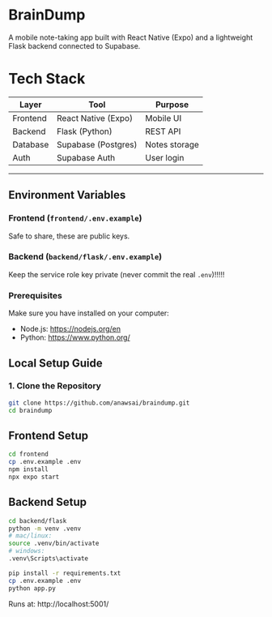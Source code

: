 # BrainDump

A mobile note-taking app built with React Native (Expo) and a lightweight Flask backend connected to Supabase.  

# Tech Stack

| Layer | Tool | Purpose |
|-------|------|----------|
| Frontend | React Native (Expo) | Mobile UI |
| Backend | Flask (Python) | REST API |
| Database | Supabase (Postgres) | Notes storage |
| Auth | Supabase Auth | User login |

---
## Environment Variables

### Frontend (`frontend/.env.example`)
Safe to share, these are public keys.

### Backend (`backend/flask/.env.example`)
Keep the service role key private (never commit the real `.env`)!!!!!

### Prerequisites

Make sure you have installed on your computer:

- Node.js: https://nodejs.org/en
- Python: https://www.python.org/

## Local Setup Guide

### 1. Clone the Repository
```bash
git clone https://github.com/anawsai/braindump.git
cd braindump
```

## Frontend Setup
```bash
cd frontend
cp .env.example .env
npm install
npx expo start
```

## Backend Setup
```bash
cd backend/flask
python -m venv .venv
# mac/linux:
source .venv/bin/activate
# windows:
.venv\Scripts\activate

pip install -r requirements.txt
cp .env.example .env
python app.py
```
Runs at: http://localhost:5001/

